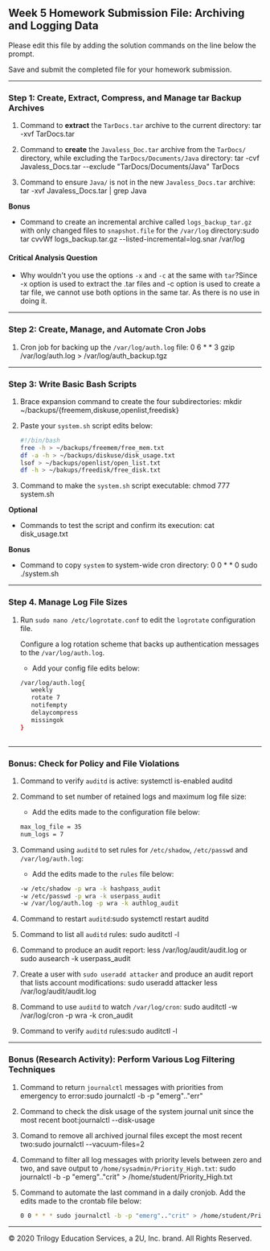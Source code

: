 ## Week 5 Homework Submission File: Archiving and Logging Data

Please edit this file by adding the solution commands on the line below the prompt.

Save and submit the completed file for your homework submission.

---

### Step 1: Create, Extract, Compress, and Manage tar Backup Archives

1. Command to **extract** the `TarDocs.tar` archive to the current directory: tar -xvf TarDocs.tar

2. Command to **create** the `Javaless_Doc.tar` archive from the `TarDocs/` directory, while excluding the `TarDocs/Documents/Java` directory: tar -cvf Javaless_Docs.tar --exclude "TarDocs/Documents/Java" TarDocs

3. Command to ensure `Java/` is not in the new `Javaless_Docs.tar` archive: tar -xvf Javaless_Docs.tar | grep Java

**Bonus** 
- Command to create an incremental archive called `logs_backup_tar.gz` with only changed files to `snapshot.file` for the `/var/log` directory:sudo tar cvvWf logs_backup.tar.gz --listed-incremental=log.snar  /var/log

#### Critical Analysis Question

- Why wouldn't you use the options `-x` and `-c` at the same with `tar`?Since -x option is used to extract the .tar files and -c option is used to create a tar file, we cannot use both options in the same tar. As there is no use in doing it.

---

### Step 2: Create, Manage, and Automate Cron Jobs

1. Cron job for backing up the `/var/log/auth.log` file: 0 6 * * 3 gzip /var/log/auth.log > /var/log/auth_backup.tgz 

---

### Step 3: Write Basic Bash Scripts

1. Brace expansion command to create the four subdirectories: mkdir ~/backups/{freemem,diskuse,openlist,freedisk}

2. Paste your `system.sh` script edits below:

    ```bash
    #!/bin/bash
    free -h > ~/backups/freemem/free_mem.txt
    df -a -h > ~/backups/diskuse/disk_usage.txt
    lsof > ~/backups/openlist/open_list.txt
    df -h > ~/bakups/freedisk/free_disk.txt	
    ```

3. Command to make the `system.sh` script executable: chmod 777 system.sh

**Optional**
- Commands to test the script and confirm its execution: cat disk_usage.txt

**Bonus**
- Command to copy `system` to system-wide cron directory: 0 0 * * 0 sudo ./system.sh

---

### Step 4. Manage Log File Sizes
 
1. Run `sudo nano /etc/logrotate.conf` to edit the `logrotate` configuration file. 

    Configure a log rotation scheme that backs up authentication messages to the `/var/log/auth.log`.

    - Add your config file edits below:

    ```bash
    /var/log/auth.log{
       weekly
       rotate 7
       notifempty
       delaycompress
       missingok
   }
       
    ```
---

### Bonus: Check for Policy and File Violations

1. Command to verify `auditd` is active: systemctl is-enabled auditd

2. Command to set number of retained logs and maximum log file size:

    - Add the edits made to the configuration file below:

    ```bash
    max_log_file = 35
    num_logs = 7
    ```

3. Command using `auditd` to set rules for `/etc/shadow`, `/etc/passwd` and `/var/log/auth.log`:


    - Add the edits made to the `rules` file below:

    ```bash
    -w /etc/shadow -p wra -k hashpass_audit
    -w /etc/passwd -p wra -k userpass_audit
    -w /var/log/auth.log -p wra -k authlog_audit
    ```

4. Command to restart `auditd`:sudo systemctl restart auditd

5. Command to list all `auditd` rules: sudo auditctl -l

6. Command to produce an audit report: less /var/log/audit/audit.log or sudo ausearch -k userpass_audit

7. Create a user with `sudo useradd attacker` and produce an audit report that lists account modifications: sudo useradd attacker
                                                                                                            less /var/log/audit/audit.log 

8. Command to use `auditd` to watch `/var/log/cron`: sudo auditctl -w /var/log/cron -p wra -k cron_audit

9. Command to verify `auditd` rules:sudo auditctl -l

---

### Bonus (Research Activity): Perform Various Log Filtering Techniques

1. Command to return `journalctl` messages with priorities from emergency to error:sudo journalctl -b -p "emerg".."err"

1. Command to check the disk usage of the system journal unit since the most recent boot:journalctl --disk-usage

1. Comand to remove all archived journal files except the most recent two:sudo journalctl --vacuum-files=2


1. Command to filter all log messages with priority levels between zero and two, and save output to `/home/sysadmin/Priority_High.txt`: sudo journalctl -b -p "emerg".."crit" > /home/student/Priority_High.txt

1. Command to automate the last command in a daily cronjob. Add the edits made to the crontab file below:

    ```bash
    0 0 * * * sudo journalctl -b -p "emerg".."crit" > /home/student/Priority_High.txt
    ```

---
© 2020 Trilogy Education Services, a 2U, Inc. brand. All Rights Reserved.
